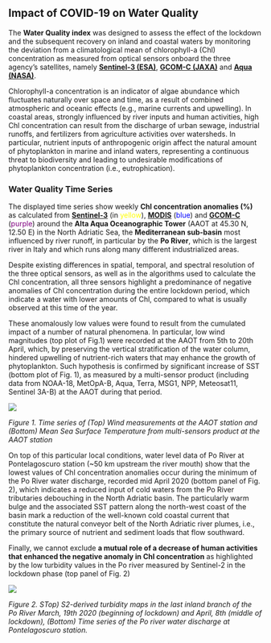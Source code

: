 ## Impact of COVID-19 on Water Quality

The **Water Quality index** was designed to assess the effect of the lockdown and the subsequent recovery on inland and coastal waters by monitoring the deviation from a climatological mean of chlorophyll-a (Chl) concentration as measured from optical sensors onboard the three agency’s satellites, namely **[Sentinel-3 (ESA)](http://www.esa.int/Applications/Observing_the_Earth/Copernicus/Sentinel-3)**, **[GCOM-C (JAXA)](https://global.jaxa.jp/projects/sat/gcom_c/)** and **[Aqua (NASA)](https://oceancolor.gsfc.nasa.gov/data/aqua/)**.

Chlorophyll-a concentration is an indicator of algae abundance which fluctuates naturally over space and time, as a result of combined atmospheric and oceanic effects (e.g., marine currents and upwelling). In coastal areas, strongly influenced by river inputs and human activities, high Chl concentration can result from the discharge of urban sewage, industrial runoffs, and fertilizers from agriculture activities over watersheds. In particular, nutrient inputs of anthropogenic origin affect the natural amount of phytoplankton in marine and inland waters, representing a continuous threat to biodiversity and leading to undesirable modifications of phytoplankton concentration (i.e., eutrophication).  

### Water Quality Time Series

The displayed time series show weekly **Chl concentration anomalies (%)** as calculated from **[Sentinel-3](http://www.esa.int/Applications/Observing_the_Earth/Copernicus/Sentinel-3)** (in <span style="color:yellow">yellow</span>), **[MODIS](https://oceancolor.gsfc.nasa.gov/data/aqua/)** (<span style="color:blue">blue</span>) and **[GCOM-C](https://global.jaxa.jp/projects/sat/gcom_c/)** (<span style="color:purple">purple</span>) around the **Alta Aqua Oceanographic Tower** (AAOT at 45.30 N, 12.50 E) in the North Adriatic Sea, the **Mediterranean sub-basin** most influenced by river runoff, in particular by the **Po River**, which is the largest river in Italy and which runs along many different industrialized areas. 

Despite existing differences in spatial, temporal, and spectral resolution of the three optical sensors, as well as in the algorithms used to calculate the Chl concentration, all three sensors highlight a predominance of negative anomalies of Chl concentration during the entire lockdown period, which indicate a water with lower amounts of Chl, compared to what is usually observed at this time of the year.

These anomalously low values were found to result from the cumulated impact of a number of natural phenomena. In particular, low wind magnitudes (top plot of Fig.1) were recorded at the AAOT from 5th to 20th April, which, by preserving the vertical stratification of the water column, hindered upwelling of nutrient-rich waters that may enhance the growth of phytoplankton. Such hypothesis is confirmed by significant increase of SST (bottom plot of Fig. 1), as measured by a multi-sensor product (including data from NOAA-18, MetOpA-B, Aqua, Terra, MSG1, NPP, Meteosat11, Sentinel 3A-B) at the AAOT  during that period.

![](data/trilateral/N3b_Figure1.png)

*Figure 1. Time series of (Top) Wind measurements at the AAOT station and (Bottom) Mean Sea Surface Temperature from multi-sensors product at the AAOT station*

On top of this particular local conditions, water level data of Po River at Pontelagoscuro station (~50 km upstream the river mouth) show that the lowest values of Chl concentration anomalies occur during the minimum of the Po River water discharge, recorded mid April 2020 (bottom panel of Fig. 2), which indicates a reduced input of cold waters from the Po River tributaries debouching in the North Adriatic basin. The particularly warm bulge and the associated SST pattern along the north-west coast of the basin mark a reduction of the well-known cold coastal current that constitute the natural conveyor belt of the North Adriatic river plumes, i.e., the primary source of nutrient and sediment loads that flow southward.  

Finally, we cannot exclude **a mutual role of a decrease of human activities that enhanced the negative anomaly in Chl concentration** as highlighted by the low turbidity values in the Po river measured by Sentinel-2 in the lockdown phase (top panel of Fig. 2)

![](data/trilateral/N3b_Figure2.png)

*Figure 2. STop) S2-derived turbidity maps in the last inland branch of the Po River March, 19th 2020 (beginning of lockdown) and April, 8th (middle of lockdown), (Bottom) Time series of the Po river water discharge at Pontelagoscuro station.*
